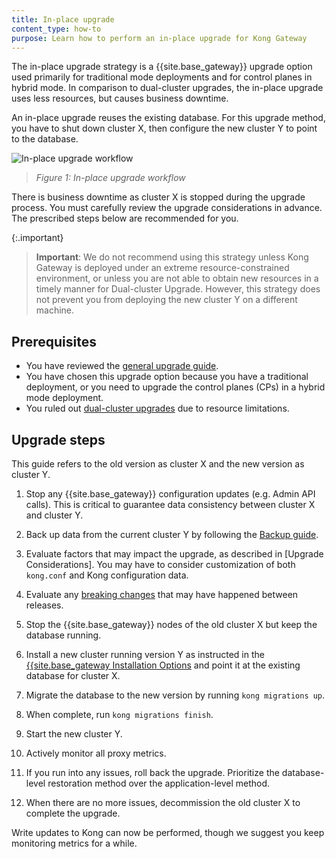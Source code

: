 ```yaml
---
title: In-place upgrade
content_type: how-to
purpose: Learn how to perform an in-place upgrade for Kong Gateway
---
```


The in-place upgrade strategy is a {{site.base_gateway}} upgrade option used primarily for traditional mode deployments and for control planes in hybrid mode. In comparison to dual-cluster upgrades, the in-place upgrade uses less resources, but causes business downtime.

An in-place upgrade reuses the existing database.
For this upgrade method, you have to shut down cluster X, then configure the new cluster Y to point to the database.

![In-place upgrade workflow](/assets/images/products/gateway/upgrade/in-place-upgrade.png)

> _Figure 1: In-place upgrade workflow_

There is business downtime as cluster X is stopped during the upgrade process. You must carefully review the upgrade considerations in advance. The prescribed steps below are recommended for you.

{:.important}
> **Important**: We do not recommend using this strategy unless Kong Gateway is deployed under an extreme resource-constrained environment, or unless you are not able to obtain new resources in a timely manner for Dual-cluster Upgrade. However, this strategy does not prevent you from deploying the new cluster Y on a different machine.

## Prerequisites

* You have reviewed the [general upgrade guide](/gateway/{{page.kong_version}}/upgrade/).
* You have chosen this upgrade option because you have a traditional deployment, or you need to 
upgrade the control planes (CPs) in a hybrid mode deployment. 
* You ruled out [dual-cluster upgrades](/gateway/{{page.kong_version}}/upgrade/dual-cluster/) due to resource limitations.

## Upgrade steps

This guide refers to the old version as cluster X and the new version as cluster Y.

1. Stop any {{site.base_gateway}} configuration updates (e.g. Admin API calls). 
This is critical to guarantee data consistency between cluster X and cluster Y.

2. Back up data from the current cluster Y by following the 
[Backup guide](/gateway/{{page.kong_version}}/upgrade/backup-and-restore/).

3. Evaluate factors that may impact the upgrade, as described in [Upgrade Considerations].
You may have to consider customization of both `kong.conf` and Kong configuration data.

4. Evaluate any [breaking changes](/gateway/{{page.kong_version}}/breaking-changes/) that may 
have happened between releases.

5. Stop the {{site.base_gateway}} nodes of the old cluster X but keep the database running.

6. Install a new cluster running version Y as instructed in the 
    [{{site.base_gateway Installation Options](/gateway/{{page.kong_version}}/install/) and 
    point it at the existing database for cluster X.

7. Migrate the database to the new version by running `kong migrations up`. 

8. When complete, run `kong migrations finish`.

9. Start the new cluster Y.

10. Actively monitor all proxy metrics.

11. If you run into any issues, roll back the upgrade. 
Prioritize the database-level restoration method over the application-level method.

12. When there are no more issues, decommission the old cluster X to complete the upgrade. 

Write updates to Kong can now be performed, though we suggest you keep monitoring metrics for a while.


